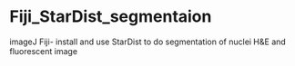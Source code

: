 # Fiji_StarDist_segmentaion
imageJ Fiji- install and use StarDist to do segmentation of nuclei H&amp;E and fluorescent image
